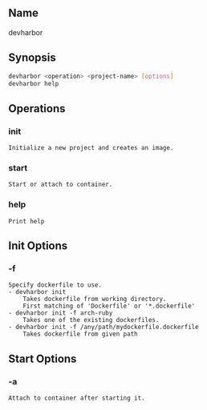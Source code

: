 ## Name

devharbor

## Synopsis

```bash
devharbor <operation> <project-name> [options]
devharbor help
```

## Operations
### init
    Initialize a new project and creates an image.
### start
    Start or attach to container.
### help
    Print help

## Init Options
### -f
    Specify dockerfile to use.
    - devharbor init
        Takes dockerfile from working directory.
        First matching of 'Dockerfile' or '*.dockerfile'
    - devharbor init -f arch-ruby
        Takes one of the existing dockerfiles.
    - devharbor init -f /any/path/mydockerfile.dockerfile
        Takes dockerfile from given path

## Start Options
### -a
    Attach to container after starting it.

